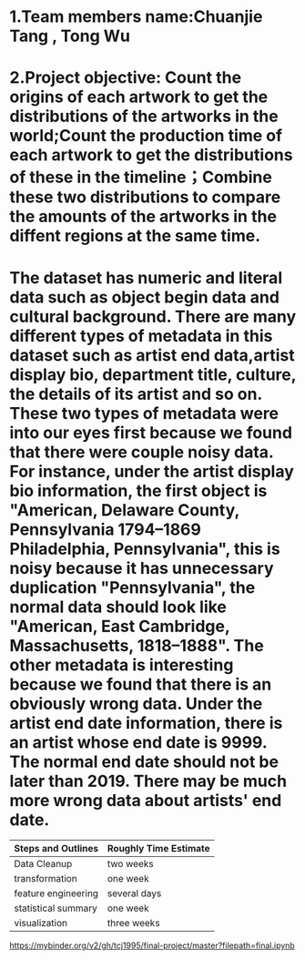 # 1.Team members name:Chuanjie Tang , Tong Wu
# 2.Project objective: Count the origins of each artwork to get the distributions of the artworks in the world;Count the production time of each artwork to get the distributions of these in the timeline；Combine these two distributions to compare the amounts of the artworks in the diffent regions at the same time.  

# The dataset has numeric and literal data such as object begin data and cultural background. There are many different types of metadata in this dataset such as artist end data,artist display bio, department title, culture, the details of its artist and so on. These two types of metadata were into our eyes first because we found that there were couple noisy data. For instance, under the artist display bio information, the first object is "American, Delaware County, Pennsylvania 1794–1869 Philadelphia, Pennsylvania", this is noisy because it has unnecessary duplication "Pennsylvania", the normal data should look like "American, East Cambridge, Massachusetts, 1818–1888". The other metadata is interesting because we found that there is an obviously wrong data. Under the artist end date information, there is an artist whose end date is 9999. The normal end date should not be later than 2019. There may be much more wrong data about artists' end date.

Steps and Outlines | Roughly Time Estimate
------------------ | ---------------------
Data Cleanup | two weeks 
transformation | one week
feature engineering | several days
statistical summary | one week
visualization | three weeks

https://mybinder.org/v2/gh/tcj1995/final-project/master?filepath=final.ipynb
